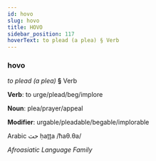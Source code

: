 ```yaml
---
id: hovo
slug: hovo
title: HOVO
sidebar_position: 117
hoverText: to plead (a plea) § Verb
---
```


### hovo

*to plead (a plea)* **§** Verb

**Verb**: to urge/plead/beg/implore

**Noun**: plea/prayer/appeal

**Modifier**: urgable/pleadable/begable/implorable

Arabic حث ḥaṯṯa /ħaθ.θa/

*Afroasiatic Language Family*